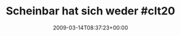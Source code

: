 ---
retweeted: false
source: <a href="http://twitter.com" rel="nofollow">Twitter Web Client</a>
entities:
  hashtags:
  - text: clt2009
    indices:
    - '25'
    - '33'
  - text: clt09
    indices:
    - '39'
    - '45'
  symbols: []
  user_mentions: []
  urls: []
display_text_range:
- '0'
- '99'
favorite_count: '0'
id_str: '1326333632'
truncated: false
retweet_count: '0'
id: '1326333632'
created_at: Sat Mar 14 08:37:23 +0000 2009
favorited: false
full_text: 'Scheinbar hat sich weder #clt2009 noch #clt09 durchgesetzt. Oder es twittert
  einfach keiner drüber.'
lang: de
tags:
- clt2009
- clt09
- pesos:twitter
date: '2009-03-14T08:37:23+00:00'
src: https://twitter.com/bascht/status/1326333632
original_url: https://twitter.com/bascht/status/1326333632
type: twitter_tweet
text: 'Scheinbar hat sich weder #clt2009 noch #clt09 durchgesetzt. Oder es twittert
  einfach keiner drüber.'
title: 'Scheinbar hat sich weder #clt20'

---
